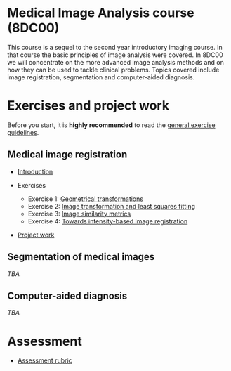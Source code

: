 # Medical Image Analysis course (8DC00)

This course is a sequel to the second year introductory imaging course. In that course the basic principles of image analysis were covered. In 8DC00 we will concentrate on the more advanced image analysis methods and on how they can be used to tackle clinical problems. Topics covered include image registration, segmentation and computer-aided diagnosis.

# Exercises and project work

Before you start, it is **highly recommended** to read the [general exercise guidelines](guidelines.md).

##  Medical image registration

* [Introduction](notebooks/registration_introduction.ipynb)

* Exercises
  * Exercise 1: [Geometrical transformations](notebooks/registration_exercise_1.ipynb)
  * Exercise 2: [Image transformation and least squares fitting](notebooks/registration_exercise_2.ipynb)
  * Exercise 3: [Image similarity metrics](notebooks/registration_exercise_3.ipynb)
  * Exercise 4: [Towards intensity-based image registration](notebooks/registration_exercise_4.ipynb)

* [Project work](notebooks/registration_project.ipynb)

##  Segmentation of medical images

*TBA*

<!---
* [Introduction](notebooks/segmentation_introduction.ipynb)

* Exercises
  ** Exercise 1: [Segmentation in feature space](notebooks/segmentation_exercise_1.ipynb)
  ** Exercise 2: [Generalization and overfitting](notebooks/segmentation_exercise_2.ipynb)
  ** Exercise 3: [Atlases and active shapes](notebooks/segmentation_exercise_3.ipynb)

* [Project work](notebooks/segmentation_project.ipynb)
-->

## Computer-aided diagnosis

*TBA*
<!---
* [Introduction](notebooks/cad_introduction.ipynb)

* Exercises
  ** Exercise 1: [Linear regression](notebooks/cad_exercise_1.ipynb)
  ** Exercise 2: [Logistic regression](notebooks/cad_exercise_2.ipynb)

* [Project work](notebooks/cad_project.ipynb)
-->

# Assessment

* [Assessment rubric](rubric.md)
